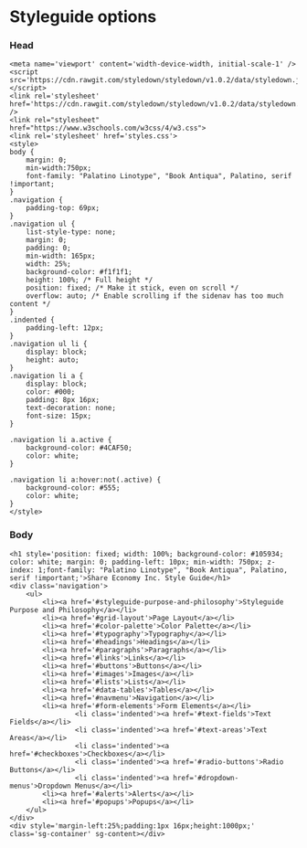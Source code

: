 # Styleguide options

### Head

	<meta name='viewport' content='width-device-width, initial-scale-1' />
	<script src='https://cdn.rawgit.com/styledown/styledown/v1.0.2/data/styledown.js'></script>
	<link rel='stylesheet' href='https://cdn.rawgit.com/styledown/styledown/v1.0.2/data/styledown.css' />
	<link rel="stylesheet" href="https://www.w3schools.com/w3css/4/w3.css">
	<link rel='stylesheet' href='styles.css'>
	<style>
	body {
		margin: 0;
		min-width:750px;
		font-family: "Palatino Linotype", "Book Antiqua", Palatino, serif !important;
	}
	.navigation {
		padding-top: 69px;
	}
	.navigation ul {
		list-style-type: none;
		margin: 0;
		padding: 0;
		min-width: 165px;
		width: 25%;
		background-color: #f1f1f1;
		height: 100%; /* Full height */
		position: fixed; /* Make it stick, even on scroll */
		overflow: auto; /* Enable scrolling if the sidenav has too much content */
	}
	.indented {
		padding-left: 12px;
	}
	.navigation ul li {
		display: block;
		height: auto;
	}
	.navigation li a {
		display: block;
		color: #000;
		padding: 8px 16px;
		text-decoration: none;
		font-size: 15px;
	}

	.navigation li a.active {
		background-color: #4CAF50;
		color: white;
	}

	.navigation li a:hover:not(.active) {
		background-color: #555;
		color: white;
	}
	</style>
	
### Body
	<h1 style='position: fixed; width: 100%; background-color: #105934; color: white; margin: 0; padding-left: 10px; min-width: 750px; z-index: 1;font-family: "Palatino Linotype", "Book Antiqua", Palatino, serif !important;'>Share Economy Inc. Style Guide</h1>
	<div class='navigation'>
		<ul>
			<li><a href='#styleguide-purpose-and-philosophy'>Styleguide Purpose and Philosophy</a></li>
			<li><a href='#grid-layout'>Page Layout</a></li>
			<li><a href='#color-palette'>Color Palette</a></li>
			<li><a href='#typography'>Typography</a></li>
			<li><a href='#headings'>Headings</a></li>
			<li><a href='#paragraphs'>Paragraphs</a></li>
			<li><a href='#links'>Links</a></li>
			<li><a href='#buttons'>Buttons</a></li>
			<li><a href='#images'>Images</a></li>
			<li><a href='#lists'>Lists</a></li>
			<li><a href='#data-tables'>Tables</a></li>
			<li><a href='#navmenu'>Navigation</a></li>
			<li><a href='#form-elements'>Form Elements</a></li>
					<li class='indented'><a href='#text-fields'>Text Fields</a></li>
					<li class='indented'><a href='#text-areas'>Text Areas</a></li>
					<li class='indented'><a href='#checkboxes'>Checkboxes</a></li>
					<li class='indented'><a href='#radio-buttons'>Radio Buttons</a></li>
					<li class='indented'><a href='#dropdown-menus'>Dropdown Menus</a></li>
			<li><a href='#alerts'>Alerts</a></li>
			<li><a href='#popups'>Popups</a></li>
		</ul>
	</div>
	<div style='margin-left:25%;padding:1px 16px;height:1000px;' class='sg-container' sg-content></div>
